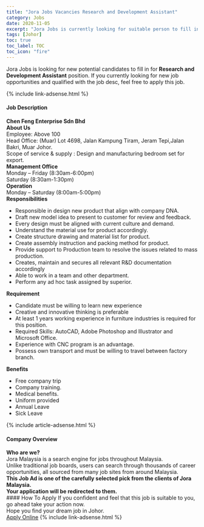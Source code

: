 ```yaml
---
title: "Jora Jobs Vacancies Research and Development Assistant" 
category: Jobs 
date: 2020-11-05 
excerpt: "Jora Jobs is currently looking for suitable person to fill in the Research and Development Assistant which positioned at Johor" 
tags: [Johor] 
toc: true 
toc_label: TOC 
toc_icon: "fire" 
--- 
```


<p>Jora Jobs is looking for new potential candidates to fill in for <b>Research and Development Assistant</b> position. If you currently looking for new job opportunities and qualified with the job desc, feel free to apply this job.
</p>{% include link-adsense.html %} 
<div><div><div><h4>Job Description</h4></div></div><div><div><span><div><div><strong>Chen Feng Enterprise Sdn Bhd</strong></div><div><strong>About Us</strong></div><div>Employee: Above 100<br>Head Office: (Muar) Lot 4698, Jalan Kampung Tiram, Jeram Tepi,Jalan Bakri, Muar Johor.<br>Scope of service &amp; supply : Design and manufacturing bedroom set for export.</div><div><strong>Management Office</strong></div><div>Monday &#8211; Friday (8:30am-6:00pm)<div>Saturday (8:30am-1:30pm)</div><div><strong>Operation</strong></div><div>Monday &#8211; Saturday (8:00am-5:00pm)</div><div><strong>Responsibilities</strong></div><ul><li>Responsible in design new product that align with company DNA.</li><li>Draft new model idea to present to customer for review and feedback.</li><li>Every design must be aligned with current culture and demand.</li><li>Understand the material use for product accordingly.</li><li>Create structure drawing and material list for product.</li><li>Create assembly instruction and packing method for product.</li><li>Provide support to Production team to resolve the issues related to mass production.</li><li>Creates, maintain and secures all relevant R&amp;D documentation accordingly</li><li>Able to work in a team and other department.</li><li>Perform any ad hoc task assigned by superior.</li></ul><div><strong>Requirement</strong></div><ul><li>Candidate must be willing to learn new experience</li><li>Creative and innovative thinking is preferable</li><li>At least 1 years working experience in furniture industries is required for this position.</li><li>Required Skills: AutoCAD, Adobe Photoshop and Illustrator and Microsoft Office.</li><li>Experience with CNC program is an advantage.</li><li>Possess own transport and must be willing to travel between factory branch.</li></ul><div><div><strong>Benefits</strong></div><ul><li>Free company trip</li><li>Company training.</li><li>Medical benefits.</li><li>Uniform provided</li><li>Annual Leave</li><li>Sick Leave</li></ul></div></div></div></span></div></div></div> 
{% include article-adsense.html %} 
<div><div><div><h4>Company Overview</h4></div></div><div><div><span><div><div>
<strong>Who are we?</strong></div>
<div>
	Jora Malaysia is a search engine for jobs throughout Malaysia.<br>
	Unlike traditional job boards, users can search through thousands of career opportunities, all sourced from many job sites from around Malaysia.&#160;</div>
<div>
<div>
<strong>This Job Ad is one of the carefully selected pick from the clients of Jora Malaysia.</strong></div>
<div>
<strong>Your application will be redirected to them.</strong></div>
</div></div></span></div></div></div> 
#### How To Apply 
If you confident and feel that this job is suitable to you, go ahead take your action now. <br/> 
Hope you find your dream job in Johor. <br/> 
<a href="https://www.jobstreet.com.my/en/job/research-and-development-assistant-4418569?jobId=jobstreet-my-job-4418569&sectionRank=5&token=0~89b77204-2d4c-4a90-a7a6-d608386b3d9e&fr=SRP%20View%20In%20New%20Ta" class="btn btn--info" target="_blank" rel="nofollow noopenner">Apply Online</a> 
{% include link-adsense.html %} 